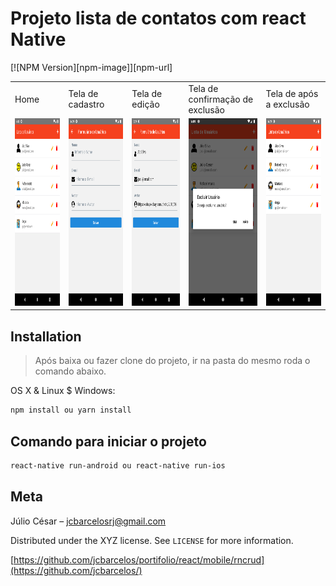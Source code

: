 # Projeto lista de contatos com react Native

[![NPM Version][npm-image]][npm-url]



<table>
  <tr>
    <td>Home</td>
     <td>Tela de cadastro</td>
     <td>Tela de edição</td>
     <td>Tela de confirmação de exclusão</td>
      <td>Tela de após a exclusão</td>
  </tr>
  <tr>
    <td><img src="./Screenshot_1618164577.png" width=300 height=300></td>
    <td><img src="./Screenshot_1618164581.png" width=300 height=300></td>
    <td><img src="./Screenshot_1618164587.png" width=300 height=300></td>
		<td><img src="./Screenshot_1618164591.png" width=300 height=300></td>
    <td><img src="./Screenshot_1618164594.png" width=300 height=300></td>
  </tr>
 </table>

## Installation
> Após baixa ou fazer clone do projeto, ir na pasta do mesmo roda o comando abaixo.

OS X & Linux $ Windows:
```sh
npm install ou yarn install
```

## Comando para iniciar o projeto

```sh
react-native run-android ou react-native run-ios
```

## Meta

Júlio César –  jcbarcelosrj@gmail.com

Distributed under the XYZ license. See ``LICENSE`` for more information.

[https://github.com/jcbarcelos/portifolio/react/mobile/rncrud](https://github.com/jcbarcelos/)
